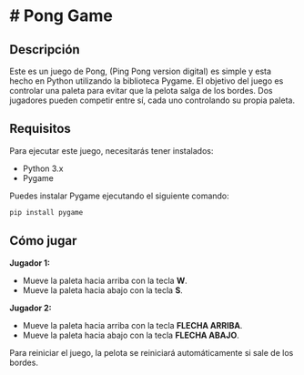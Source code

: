 # # Pong Game

## Descripción

Este es un juego de Pong, (Ping Pong version digital) es simple y esta hecho en Python utilizando la biblioteca Pygame. 
El objetivo del juego es controlar una paleta para evitar que la pelota salga de los bordes. Dos jugadores pueden competir entre sí, cada uno controlando su propia paleta.

## Requisitos

Para ejecutar este juego, necesitarás tener instalados:

- Python 3.x
- Pygame

Puedes instalar Pygame ejecutando el siguiente comando:

```bash
pip install pygame
```

## Cómo jugar

**Jugador 1:**
- Mueve la paleta hacia arriba con la tecla **W**.
- Mueve la paleta hacia abajo con la tecla **S**.

**Jugador 2:**
- Mueve la paleta hacia arriba con la tecla **FLECHA ARRIBA**.
- Mueve la paleta hacia abajo con la tecla **FLECHA ABAJO**.

Para reiniciar el juego, la pelota se reiniciará automáticamente si sale de los bordes.
